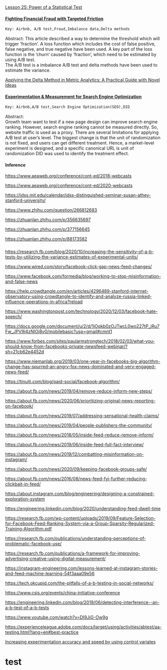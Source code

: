 [Lesson 25: Power of a Statistical Test](https://online.stat.psu.edu/stat415/lesson/25)

#### [Fighting Financial Fraud with Targeted Friction](https://medium.com/airbnb-engineering/fighting-financial-fraud-with-targeted-friction-82d950d8900e)   


````diff
Key: Airbnb, A/B test,Fraud,Imbalance data,Delta methods 
````
Abstract:
This article described a way to determine the threshold which will trigger ‘fraction’. A loss function which includes the cost of false positive, false negative, and true negative have been used. A key part of the loss function is the ‘churn’ caused by ‘fraction’, which need to be estimated by using A/B test.     
The A/B test is a imbalance A/B test and delta methods have been used to estimate the variance. 


[Applying the Delta Method in Metric Analytics:
A Practical Guide with Novel Ideas
](https://arxiv.org/pdf/1803.06336.pdf)  

#### [Experimentation & Measurement for Search Engine Optimization](https://medium.com/airbnb-engineering/experimentation-measurement-for-search-engine-optimization-b64136629760)
````diff
Key: Airbnb,A/B test,Search Engine Optimization(SEO),DID
````
Abstract:  
Growth team want to test if a new page design can improve search engine ranking. However, search engine ranking cannot be measured directly. So, website traffic is used as a proxy.
There are several limitations for applying A/B test at user’s level. The biggest change is that the unit of randomization is not fixed, and users can get different treatment. Hence, a market-level experiment is designed, and a specific canonical URL is unit of randomization 
DID was used to identify the treatment effect. 

#### Inference

https://www.aeaweb.org/conference/cont-ed/2018-webcasts 

https://www.aeaweb.org/conference/cont-ed/2020-webcasts  

https://idss.mit.edu/calendar/idss-distinguished-seminar-susan-athey-stanford-university/  

https://www.zhihu.com/question/266812683  

https://zhuanlan.zhihu.com/p/356635697 

https://zhuanlan.zhihu.com/p/377156645  

https://zhuanlan.zhihu.com/p/88173582 

#####  
https://research.fb.com/blog/2020/10/increasing-the-sensitivity-of-a-b-tests-by-utilizing-the-variance-estimates-of-experimental-units/

https://www.wired.com/story/facebook-click-gap-news-feed-changes/

https://www.facebook.com/formedia/blog/working-to-stop-misinformation-and-false-news

https://help.crowdtangle.com/en/articles/4296489-stanford-internet-observatory-using-crowdtangle-to-identify-and-analyze-russia-linked-influence-operations-in-africa?reload

https://www.washingtonpost.com/technology/2020/12/03/facebook-hate-speech/

https://docs.google.com/document/u/2/d/1jOqkb0zOJTwcL0wo227tP_iRu7Fw_JPV9j4zNIOj8y0/mobilebasic?usp=gmail#cmnt1

https://www.forbes.com/sites/paularmstrongtech/2018/02/03/what-you-should-know-from-facebooks-private-newsfeed-webinar/?sh=21cb62e4452d

https://www.niemanlab.org/2019/03/one-year-in-facebooks-big-algorithm-change-has-spurred-an-angry-fox-news-dominated-and-very-engaged-news-feed/

https://tinuiti.com/blog/paid-social/facebook-algorithm/

https://about.fb.com/news/2019/04/remove-reduce-inform-new-steps/

https://about.fb.com/news/2020/06/prioritizing-original-news-reporting-on-facebook/

https://about.fb.com/news/2019/07/addressing-sensational-health-claims/

https://about.fb.com/news/2019/04/people-publishers-the-community/

https://about.fb.com/news/2018/05/inside-feed-reduce-remove-inform/

https://about.fb.com/news/2019/06/inside-feed-full-fact-interview/

https://about.fb.com/news/2019/12/combatting-misinformation-on-instagram/

https://about.fb.com/news/2020/09/keeping-facebook-groups-safe/

https://about.fb.com/news/2016/08/news-feed-fyi-further-reducing-clickbait-in-feed/

https://about.instagram.com/blog/engineering/designing-a-constrained-exploration-system

https://engineering.linkedin.com/blog/2020/understanding-feed-dwell-time

https://research.fb.com/wp-content/uploads/2019/09/Feature-Selection-for-Facebook-Feed-Ranking-System-via-a-Group-Sparsity-Regularized-Training-Algorithm.pdf

https://research.fb.com/publications/understanding-perceptions-of-problematic-facebook-use/

https://research.fb.com/publications/a-framework-for-improving-advertising-creative-using-digital-measurement/

https://instagram-engineering.com/lessons-learned-at-instagram-stories-and-feed-machine-learning-54f3aaa09e56

https://tech.okcupid.com/the-pitfalls-of-a-b-testing-in-social-networks/

https://www.csis.org/events/china-initiative-conference

https://engineering.linkedin.com/blog/2019/06/detecting-interference--an-a-b-test-of-a-b-tests

https://www.youtube.com/watch?v=DI9JiG-Ow9g

https://experienceleague.adobe.com/docs/target/using/activities/abtest/aa-testing.html?lang=en#best-practice

[Increasing experimentation accuracy and speed by using control variates](https://codeascraft.com/2021/06/02/increasing-experimentation-accuracy-and-speed-by-using-control-variates/)

# test